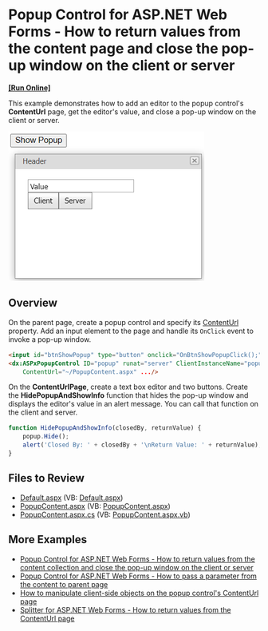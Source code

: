# Popup Control for ASP.NET Web Forms - How to return values from the content page and close the pop-up window on the client or server
<!-- run online -->
**[[Run Online]](https://codecentral.devexpress.com/e3098/)**
<!-- run online end -->

This example demonstrates how to add an editor to the popup control's **ContentUrl** page, get the editor's value, and close a pop-up window on the client or server.

![Popup ContentUrl page](PopupContentUrl.png)

## Overview

On the parent page, create a popup control and specify its [ContentUrl](https://docs.devexpress.com/AspNet/DevExpress.Web.ASPxPopupControlBase.ContentUrl) property. Add an input element to the page and handle its `OnClick` event to invoke a pop-up window.

```aspx
<input id="btnShowPopup" type="button" onclick="OnBtnShowPopupClick();" value="Show Popup" />
<dx:ASPxPopupControl ID="popup" runat="server" ClientInstanceName="popup"
    ContentUrl="~/PopupContent.aspx" .../>
```

On the **ContentUrlPage**, create a text box editor and two buttons. Create the **HidePopupAndShowInfo** function that hides the pop-up window and displays the editor's value in an alert message. You can call that function on the client and server.

```js
function HidePopupAndShowInfo(closedBy, returnValue) {
    popup.Hide();
    alert('Closed By: ' + closedBy + '\nReturn Value: ' + returnValue);
}
```

## Files to Review

* [Default.aspx](./CS/WebSite/Default.aspx) (VB: [Default.aspx](./VB/WebSite/Default.aspx))
* [PopupContent.aspx](./CS/WebSite/PopupContent.aspx) (VB: [PopupContent.aspx](./VB/WebSite/PopupContent.aspx))
* [PopupContent.aspx.cs](./CS/WebSite/PopupContent.aspx.cs) (VB: [PopupContent.aspx.vb](./VB/WebSite/PopupContent.aspx.vb))

## More Examples

* [Popup Control for ASP.NET Web Forms - How to return values from the сontent сollection and close the pop-up window on the client or server](https://github.com/DevExpress-Examples/asp-net-web-forms-popup-control-get-edit-values-and-close-popup-on-client-and-server)
* [Popup Control for ASP.NET Web Forms - How to pass a parameter from the content to parent page](https://github.com/DevExpress-Examples/asp-net-web-forms-popup-control-pass-parameter-from-content-to-parent-page)
* [How to manipulate client-side objects on the popup control's ContentUrl page](https://github.com/DevExpress-Examples/how-to-manipulate-client-side-objects-within-a-aspxpopupcontrol-with-the-specified-contenturl-e3928)
* [Splitter for ASP.NET Web Forms - How to return values from the ContentUrl page](https://github.com/DevExpress-Examples/aspxsplitter-how-to-return-a-value-from-a-page-specified-via-splitterpanecontenturl-e3614)
